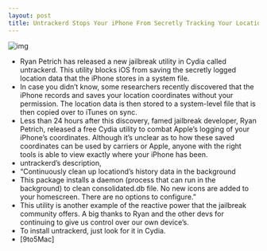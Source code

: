 ```yaml
---
layout: post
title: Untrackerd Stops Your iPhone From Secretly Tracking Your Location
---
```

![img](http://media.idownloadblog.com/wp-content/uploads/2011/04/Unrackerd-e1303386474785.jpeg)
* Ryan Petrich has released a new jailbreak utility in Cydia called untrackerd. This utility blocks iOS from saving the secretly logged location data that the iPhone stores in a system file.
* In case you didn’t know, some researchers recently discovered that the iPhone records and saves your location coordinates without your permission. The location data is then stored to a system-level file that is then copied over to iTunes on sync.
* Less than 24 hours after this discovery, famed jailbreak developer, Ryan Petrich, released a free Cydia utility to combat Apple’s logging of your iPhone’s coordinates. Although it’s unclear as to how these saved coordinates can be used by carriers or Apple, anyone with the right tools is able to view exactly where your iPhone has been.
* untrackerd’s description,
* “Continuously clean up locationd’s history data in the background
* This package installs a daemon (process that can run in the background) to clean consolidated.db file. No new icons are added to your homescreen. There are no options to configure.”
* This utility is another example of the reactive power that the jailbreak community offers. A big thanks to Ryan and the other devs for continuing to give us control over our own device’s.
* To install untrackerd, just look for it in Cydia.
* [9to5Mac]

